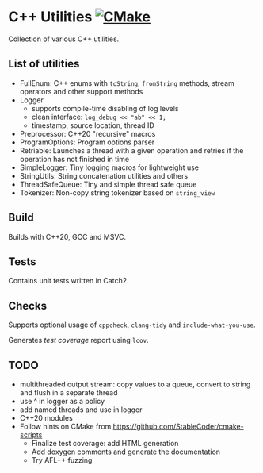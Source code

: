 # C++ Utilities [![CMake](https://github.com/licekto/cpp-utils/actions/workflows/cmake.yml/badge.svg)](https://github.com/licekto/cpp-utils/actions/workflows/cmake.yml)

Collection of various C++ utilities.

## List of utilities

- FullEnum: C++ enums with `toString`, `fromString` methods, stream operators and other support methods
- Logger
    - supports compile-time disabling of log levels
    - clean interface: `log_debug << "ab" << 1;`
    - timestamp, source location, thread ID
- Preprocessor: C++20 "recursive" macros
- ProgramOptions: Program options parser
- Retriable: Launches a thread with a given operation and retries if the operation has not finished in time
- SimpleLogger: Tiny logging macros for lightweight use
- StringUtils: String concatenation utilities and others
- ThreadSafeQueue: Tiny and simple thread safe queue
- Tokenizer: Non-copy string tokenizer based on `string_view`

## Build

Builds with C++20, GCC and MSVC.

## Tests

Contains unit tests written in Catch2.

## Checks

Supports optional usage of `cppcheck`, `clang-tidy` and `include-what-you-use`.

Generates _test coverage_ report using `lcov`.

## TODO
- multithreaded output stream: copy values to a queue, convert to string and flush in a separate thread
- use ^ in logger as a policy
- add named threads and use in logger
- C++20 modules
- Follow hints on CMake from https://github.com/StableCoder/cmake-scripts
    - Finalize test coverage: add HTML generation
    - Add doxygen comments and generate the documentation
    - Try AFL++ fuzzing
